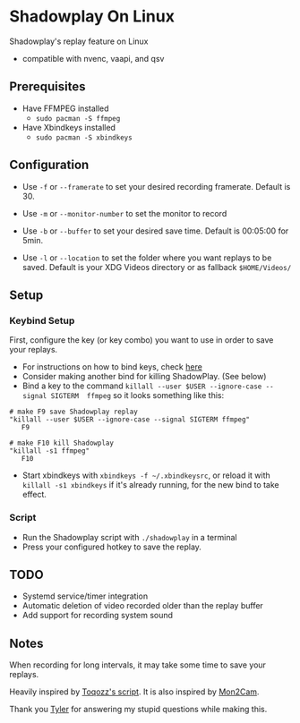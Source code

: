 # Shadowplay On Linux

Shadowplay's replay feature on Linux

- compatible with nvenc, vaapi, and qsv

## Prerequisites

- Have FFMPEG installed
	- `sudo pacman -S ffmpeg`
- Have Xbindkeys installed
	- `sudo pacman -S xbindkeys`

## Configuration

- Use `-f` or `--framerate` to set your desired recording framerate. Default is 30.

- Use `-m` or `--monitor-number` to set the monitor to record

- Use `-b` or `--buffer` to set your desired save time. Default is 00:05:00 for 5min.

- Use `-l` or `--location` to set the folder where you want replays to be saved. Default is your XDG Videos directory or as fallback `$HOME/Videos/`

## Setup

### Keybind Setup
First, configure the key (or key combo) you want to use in order to save your replays.
- For instructions on how to bind keys, check [here](http://xahlee.info/linux/linux_xbindkeys_tutorial.html) 
- Consider making another bind for killing ShadowPlay. (See below)
- Bind a key to the command `killall --user $USER --ignore-case --signal SIGTERM  ffmpeg` so it looks something like this:
```
# make F9 save Shadowplay replay
"killall --user $USER --ignore-case --signal SIGTERM ffmpeg"
   F9

# make F10 kill Shadowplay
"killall -s1 ffmpeg"
   F10
```
- Start xbindkeys with `xbindkeys -f ~/.xbindkeysrc`, or reload it with `killall -s1 xbindkeys` if it's already running, for the new bind to take effect.

### Script

- Run the Shadowplay script with `./shadowplay` in a terminal
- Press your configured hotkey to save the replay. 

## TODO
- Systemd service/timer integration
- Automatic deletion of video recorded older than the replay buffer
- Add support for recording system sound

## Notes
When recording for long intervals, it may take some time to save your replays.

Heavily inspired by [Toqozz's script](https://github.com/Toqozz/shadowplay-linux).
It is also inspired by [Mon2Cam](https://github.com/ShayBox/Mon2Cam/).

Thank you [Tyler](https://github.com/durcor) for answering my stupid questions while making this.
